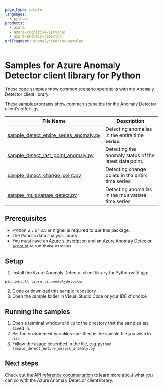 ```yaml
---
page_type: sample
languages:
  - python
products:
  - azure
  - azure-cognitive-services
  - azure-anomaly-detector
urlFragment: anomalydetector-samples
---
```


# Samples for Azure Anomaly Detector client library for Python

These code samples show common scenario operations with the Anomaly Detector client library.

These sample programs show common scenarios for the Anomaly Detector client's offerings.

|**File Name**|**Description**|
|----------------|-------------|
|[sample_detect_entire_series_anomaly.py][sample_detect_entire_series_anomaly] |Detecting anomalies in the entire time series.|
|[sample_detect_last_point_anomaly.py][sample_detect_last_point_anomaly] |Detecting the anomaly status of the latest data point.|
|[sample_detect_change_point.py][sample_detect_change_point] |Detecting change points in the entire time series.|
|[sample_multivariate_detect.py][sample_multivariate_detect] |Detecting anomalies in the multivariate time series.|

## Prerequisites
* Python 2.7 or 3.5 or higher is required to use this package.
* The Pandas data analysis library.
* You must have an [Azure subscription][azure_subscription] and an
[Azure Anomaly Detector account][azure_anomaly_detector_account] to run these samples.

## Setup

1. Install the Azure Anomaly Detector client library for Python with [pip][pip]:

```bash
pip install azure-ai-anomalydetector
```

2. Clone or download this sample repository
3. Open the sample folder in Visual Studio Code or your IDE of choice.

## Running the samples

1. Open a terminal window and `cd` to the directory that the samples are saved in.
2. Set the environment variables specified in the sample file you wish to run.
3. Follow the usage described in the file, e.g. `python sample_detect_entire_series_anomaly.py`

## Next steps

Check out the [API reference documentation][python-fr-ref-docs] to learn more about
what you can do with the Azure Anomaly Detector client library.

[pip]: https://pypi.org/project/pip/
[azure_subscription]: https://azure.microsoft.com/free/cognitive-services
[azure_anomaly_detector_account]: https://ms.portal.azure.com/#create/Microsoft.CognitiveServicesAnomalyDetector
[python-fr-ref-docs]: https://azuresdkdocs.blob.core.windows.net/$web/python/azure-cognitiveservices-anomalydetector/0.3.0/index.html

[sample_detect_entire_series_anomaly]: https://github.com/Azure/azure-sdk-for-python/blob/main/sdk/anomalydetector/azure-ai-anomalydetector/samples/sample_detect_entire_series_anomaly.py
[sample_detect_last_point_anomaly]: https://github.com/Azure/azure-sdk-for-python/blob/main/sdk/anomalydetector/azure-ai-anomalydetector/samples/sample_detect_last_point_anomaly.py
[sample_detect_change_point]: https://github.com/Azure/azure-sdk-for-python/blob/main/sdk/anomalydetector/azure-ai-anomalydetector/samples/sample_detect_change_point.py
[sample_multivariate_detect]: https://github.com/Azure/azure-sdk-for-python/blob/main/sdk/anomalydetector/azure-ai-anomalydetector/samples/sample_multivariate_detect.py